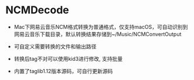 # NCMDecode

* Mac下网易云音乐NCM格式转换为普通格式，仅支持macOS，可自动识别到网易云音乐下载目录，默认转换结果存储到~/Music/NCMConvertOutput

* 可自定义需要转换的文件和输出路径

* 转换后tag不对可以使用kid3进行修改, 支持批量

* 内置了taglib1.12版本源码，可自行更新源码